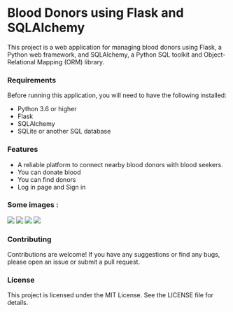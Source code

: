 # Blood Donors using Flask and SQLAlchemy

This project is a web application for managing blood donors using Flask, a Python web framework, and SQLAlchemy, a Python SQL toolkit and Object-Relational Mapping (ORM) library.

### Requirements

Before running this application, you will need to have the following installed:

   - Python 3.6 or higher  
   - Flask         
   - SQLAlchemy       
   - SQLite or another SQL database        



### Features

- A reliable platform to connect nearby blood donors with blood seekers.
- You can donate blood
- You can find donors
- Log in page and Sign in

### Some images :
<img src="https://github.com/SaadEddine-Dahmi/img/blob/master/Donors.png" >
<img src="https://github.com/SaadEddine-Dahmi/img/blob/master/about.png">
<img src="https://github.com/SaadEddine-Dahmi/img/blob/master/contact.png">
<img src="https://github.com/SaadEddine-Dahmi/img/blob/master/become.png">


### Contributing
Contributions are welcome! If you have any suggestions or find any bugs,        
please open an issue or submit a pull request.

### License
This project is licensed under the MIT License. See the LICENSE file for details.
